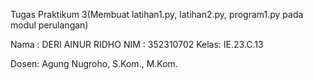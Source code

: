 
Tugas Praktikum 3(Membuat latihan1.py, latihan2.py, program1.py pada modul perulangan)

Nama : DERI AINUR RIDHO
NIM : 352310702
Kelas: IE.23.C.13

Dosen: Agung Nugroho, S.Kom., M.Kom.


